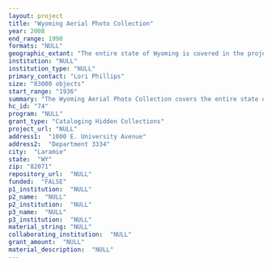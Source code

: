 ```yaml
--- 
layout: project 
title: "Wyoming Aerial Photo Collection"
year: 2008
end_range: 1990
formats: "NULL"
geographic_extant: "The entire state of Wyoming is covered in the project."
institution: "NULL"
institution_type: "NULL"
primary_contact: "Lori Phillips"
size: "83000 objects"
start_range: "1936"
summary: "The Wyoming Aerial Photo Collection covers the entire state of Wyoming and spans from 1936 through the 1990s, with most photos from the 50s, 60s, and 70s. Most were produced by Federal agencies. The collection includes some private sets sponsored by oil and gas exploration companies or public utilities."
hc_id: "74"
program: "NULL"
grant_type: "Cataloging Hidden Collections"
project_url: "NULL"
address1:  "1000 E. University Avenue"
address2:  "Department 3334"
city:  "Laramie"
state:  "WY"
zip: "82071"
repository_url:  "NULL"
funded:  "FALSE"
p1_institution:  "NULL"
p2_name:  "NULL"
p2_institution:  "NULL"
p3_name:  "NULL"
p3_institution:  "NULL"
material_string: "NULL"
collaborating_institution:  "NULL"
grant_amount:  "NULL"
material_description:  "NULL"
---
```

